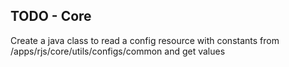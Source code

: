 ## TODO - Core

Create a java class to read a config resource with constants from /apps/rjs/core/utils/configs/common and get values

